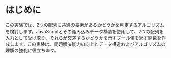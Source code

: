 # はじめに

この実験では、2つの配列に共通の要素があるかどうかを判定するアルゴリズムを検討します。JavaScriptとその組み込みデータ構造を使用して、2つの配列を入力として受け取り、それらが交差するかどうかを示すブール値を返す関数を作成します。この実験は、問題解決能力の向上とデータ構造およびアルゴリズムの理解の強化に役立ちます。
